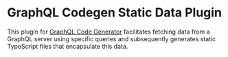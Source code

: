
# GraphQL Codegen Static Data Plugin

This plugin for [GraphQL Code Generator](https://www.graphql-code-generator.com/) facilitates fetching data from a GraphQL server using specific queries and subsequently generates static TypeScript files that encapsulate this data.
